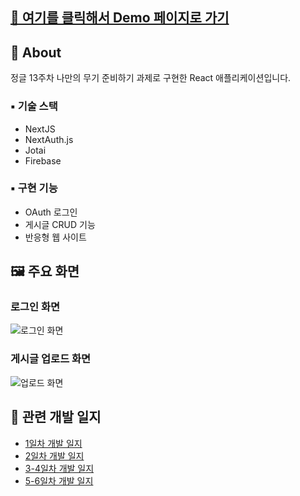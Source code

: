## [🚀 여기를 클릭해서 Demo 페이지로 가기](https://jungle-week13-react.vercel.app/dashboard)

## 👀 About

정글 13주차 나만의 무기 준비하기 과제로 구현한 React 애플리케이션입니다.

### ▪️ 기술 스택

* NextJS
* NextAuth.js
* Jotai
* Firebase

### ▪️ 구현 기능
* OAuth 로그인
* 게시글 CRUD 기능
* 반응형 웹 사이트


## 🖼 주요 화면

### 로그인 화면
![로그인 화면](public/login_main.gif)

### 게시글 업로드 화면
![업로드 화면](public/upload.gif)

## 📒 관련 개발 일지

* [1일차 개발 일지](https://velog.io/@youngeui_hong/%EB%82%98%EB%A7%8C%EC%9D%98-%EB%AC%B4%EA%B8%B0-%EC%A4%80%EB%B9%84%ED%95%98%EA%B8%B0-1%EC%9D%BC%EC%B0%A8-%EA%B0%9C%EB%B0%9C-%EC%9D%BC%EC%A7%80)
* [2일차 개발 일지](https://velog.io/@youngeui_hong/%EB%82%98%EB%A7%8C%EC%9D%98-%EB%AC%B4%EA%B8%B0-%EC%A4%80%EB%B9%84%ED%95%98%EA%B8%B0-2%EC%9D%BC%EC%B0%A8-%EA%B0%9C%EB%B0%9C-%EC%9D%BC%EC%A7%80)
* [3-4일차 개발 일지](https://velog.io/@youngeui_hong/%EB%82%98%EB%A7%8C%EC%9D%98-%EB%AC%B4%EA%B8%B0-%EC%A4%80%EB%B9%84%ED%95%98%EA%B8%B0-3-4%EC%9D%BC%EC%B0%A8-%EA%B0%9C%EB%B0%9C-%EC%9D%BC%EC%A7%80)
* [5-6일차 개발 일지](https://velog.io/@youngeui_hong/%EB%82%98%EB%A7%8C%EC%9D%98-%EB%AC%B4%EA%B8%B0-%EC%A4%80%EB%B9%84%ED%95%98%EA%B8%B0-5%EC%9D%BC%EC%B0%A8-%EA%B0%9C%EB%B0%9C%EC%9D%BC%EC%A7%80)